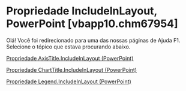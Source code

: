 
# Propriedade IncludeInLayout, PowerPoint [vbapp10.chm67954]

Olá! Você foi redirecionado para uma das nossas páginas de Ajuda F1. Selecione o tópico que estava procurando abaixo.

[Propriedade AxisTitle.IncludeInLayout (PowerPoint)](http://msdn.microsoft.com/library/09aa3c00-1484-c74c-5a96-2e928155e19d%28Office.15%29.aspx)

[Propriedade ChartTitle.IncludeInLayout (PowerPoint)](http://msdn.microsoft.com/library/d4942d3e-1c58-c3b5-c291-64bf64300f9e%28Office.15%29.aspx)

[Propriedade Legend.IncludeInLayout (PowerPoint)](http://msdn.microsoft.com/library/2e14a6e0-923b-d383-2e40-dfa17f95df92%28Office.15%29.aspx)

